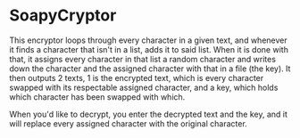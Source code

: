 # SoapyCryptor 

This encryptor loops through every character in a given text, and whenever it finds a character that isn't in a list, adds it to said list.
When it is done with that, it assigns every character in that list a random character and writes down the character and the assigned character with that in a file (the key).
It then outputs 2 texts, 1 is the encrypted text, which is every character swapped with its respectable assigned character, and a key, which holds which character has been swapped with which.

When you'd like to decrypt, you enter the decrypted text and the key, and it will replace every assigned character with the original character.
